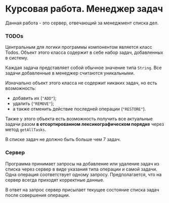 # Курсовая работа. Менеджер задач

Данная работа  - это сервер, отвечающий за менеджмент списка дел. 

### TODOs
Центральным для логики программы компонентом является класс Todos. Объект этого класса содержит в себе набор задач, добавленных в систему. 

Каждая задача представляет собой обычное значение типа `String`. Все задачи добавленные в менеджер считаются уникальными.

Изначально объект этого класса не содержит никаких задач, но есть возможность:
- добавить их (`"ADD"`);
- удалить (`"REMOVE"`);
- а также отменить действие последней операции (`"RESTORE"`).

Также у этого объекта есть возможность получить все актуальные задачи разом **в отсортированном лексикографическом порядке** через метод `getAllTasks`.

В списке задач не должно быть больше чем 7 задач.


### Сервер
Программа принимает запросы на добавление или удаление задач из списка через сервер в виде указания типа операции и самой задачи. 
Одна операция соответствует одному запросу. Предполагается, что на сервер всегда приходят корректные данные.

В ответ на запрос сервер присылает текущее состояние списка задач после совершения операции.


